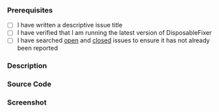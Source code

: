 ### Prerequisites

- [ ] I have written a descriptive issue title
- [ ] I have verified that I am running the latest version of DisposableFixer
- [ ] I have searched [open](https://github.com/BADF00D/DisposableFixer/issues) and [closed](https://github.com/BADF00D/DisposableFixer/issues?q=is%3Aissue+is%3Aclosed) issues to ensure it has not already been reported

### Description
<!-- A description of the bug or feature -->

### Source Code
<!-- sample code, failing test or link to a project that reproduces the behavior -->

### Screenshot
<!-- sometimes a picture is worth a thousand words -->

<!-- Thanks for reporting the issue to DisposableFixer! -->